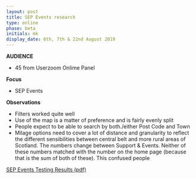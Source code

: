 ```yaml
---
layout: post
title: SEP Events research
type: online
phase: beta
initials: mk
display_date: 6th, 7th & 22nd August 2019
---
```


**AUDIENCE**
- 45 from Userzoom Onlime Panel

**Focus**
- SEP Events

**Observations**
- Filters worked quite well
- Use of the map is a matter of preference and is fairly evenly split
- People expect to be able to search by both./either Post Code and Town
- Milage options need to cover a lot of distance and granularity to reflect the different sensibilities between central belt and more rural areas of Scotland.
The numbers change between Support & Events. Neither of these numbers matched with the number on the home page (because that is the sum of both of these). This confused people

[SEP Events Testing Results (pdf)](../files/SEP_2019_Aug_22_Events_testing.pdf)

